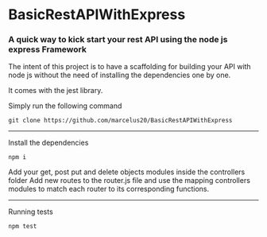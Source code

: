 # BasicRestAPIWithExpress

<h3>A quick way to kick start your rest API using the node js express Framework</h3>

<p>
The intent of this project is to have a scaffolding for building your API with node js without the need of installing the dependencies one by one. 
</p>
<p>
It comes with the jest library.
<p>
<p>
Simply run the following command
<div>
<code>git clone https://github.com/marcelus20/BasicRestAPIWithExpress</code>
</div>
</p>
<hr>
<p>
Install the dependencies
<div>
<code>npm i</code>
<div>
</p>
<p>
Add your get, post put and delete objects modules inside the controllers folder
Add new routes to the router.js file and use the mapping controllers modules to match each router to its corresponding functions.
</p>
<hr>
<p>
Running tests
<div>
<code>npm test</code>
</div>
</p>

